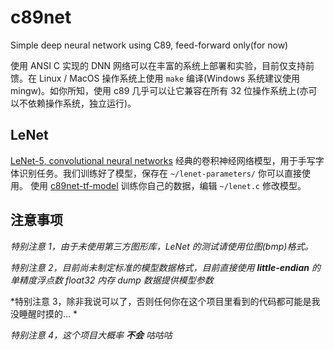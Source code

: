 # c89net

Simple deep neural network using C89, feed-forward only(for now)

使用 ANSI C 实现的 DNN 网络可以在丰富的系统上部署和实验，目前仅支持前馈。在 Linux / MacOS 操作系统上使用 `make` 编译(Windows 系统建议使用 mingw)。如你所知，使用 c89 几乎可以让它兼容在所有 32 位操作系统上(亦可以不依赖操作系统，独立运行)。

## LeNet
[LeNet-5, convolutional neural networks](http://yann.lecun.com/exdb/lenet/)
经典的卷积神经网络模型，用于手写字体识别任务。我们训练好了模型，保存在 `~/lenet-parameters/` 你可以直接使用。
使用 [c89net-tf-model](http://404.404/) 训练你自己的数据，编辑 `~/lenet.c` 修改模型。

## 注意事项

*特别注意 1，由于未使用第三方图形库，LeNet 的测试请使用位图(bmp)格式。*

*特别注意 2，目前尚未制定标准的模型数据格式，目前直接使用 **little-endian** 的单精度浮点数 float32 内存 dump 数据提供模型参数*

*特别注意 3，除非我说可以了，否则任何你在这个项目里看到的代码都可能是我没睡醒时摸的... *

*特别注意 4，这个项目大概率 **不会** 咕咕咕*
